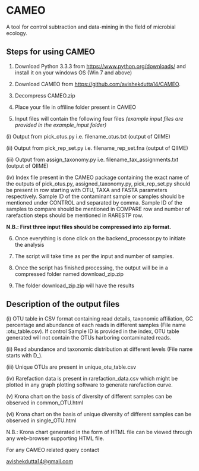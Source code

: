 # CAMEO
A tool for control subtraction and data-mining in the field of microbial ecology. 

## Steps for using CAMEO

1) Download Python 3.3.3 from https://www.python.org/downloads/ and install it on your windows OS (Win 7 and above)

2) Download CAMEO from https://github.com/avishekdutta14/CAMEO.

3) Decompress CAMEO.zip

4) Place your file in offiline folder present in CAMEO

5) Input files will contain the following four files *(example input files are provided in the example_input folder)*

  (i)	Output from pick_otus.py  i.e. filename_otus.txt (output of QIIME)

  (ii)	Output from pick_rep_set.py i.e. filename_rep_set.fna (output of QIIME)

  (iii)	Output from assign_taxonomy.py i.e. filename_tax_assignments.txt (output of QIIME)

  (iv)	Index file present in the CAMEO package containing the exact name of the outputs of pick_otus.py, assigned_taxonomy.py, pick_rep_set.py should be present in row starting   with OTU, TAXA and FASTA parameters respectively. Sample ID of the contaminant sample or samples should be mentioned under CONTROL and separated by comma. Sample ID of the       samples to compare should be mentioned in COMPARE row and number of rarefaction steps should be mentioned in RARESTP row.

 **N.B.: First three input files should be compressed into zip format.**

6) Once everything is done click on the backend_processor.py to initiate the analysis

7) The script will take time as per the input and number of samples.

8) Once the script has finished processing, the output will be in a compressed folder named download_zip.zip

10) The folder download_zip.zip will have the results

## Description of the output files

(i)	OTU table in CSV format containing read details, taxonomic affiliation, GC percentage and abundance of each reads in different samples (File name :otu_table.csv). If control Sample ID is provided in the index, OTU table generated will not contain the OTUs harboring contaminated reads.

(ii)	Read abundance and taxonomic distribution at different levels (File name starts with D_).

(iii)	Unique OTUs are present in unique_otu_table.csv

(iv)	Rarefaction data is present in rarefaction_data.csv which might be plotted in any graph plotting software to generate rarefaction curve.

(v)	Krona chart on the basis of diversity of different samples can be observed in common_OTU.html

(vi)	Krona chart on the basis of unique diversity of different samples can be observed in single_OTU.html

N.B.: Krona chart generated in the form of HTML file can be viewed through any web-browser supporting HTML file.


For any CAMEO related query contact 

avishekdutta14@gmail.com
